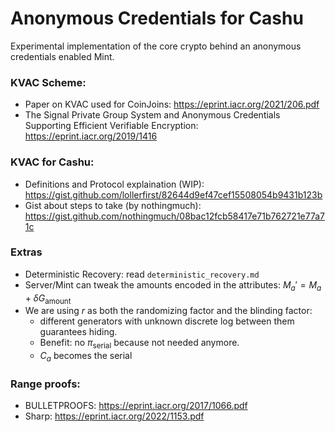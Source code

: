 # Anonymous Credentials for Cashu

Experimental implementation of the core crypto behind an anonymous credentials enabled Mint.

### KVAC Scheme:
* Paper on KVAC used for CoinJoins: https://eprint.iacr.org/2021/206.pdf
* The Signal Private Group System and Anonymous Credentials Supporting Efficient Verifiable Encryption: https://eprint.iacr.org/2019/1416

### KVAC for Cashu:
* Definitions and Protocol explaination (WIP): https://gist.github.com/lollerfirst/82644d9ef47cef15508054b9431b123b
* Gist about steps to take (by nothingmuch): https://gist.github.com/nothingmuch/08bac12fcb58417e71b762721e77a71c

### Extras
* Deterministic Recovery: read `deterministic_recovery.md`
* Server/Mint can tweak the amounts encoded in the attributes: $M_a' = M_a + \delta G_\text{amount}$
* We are using $r$ as both the randomizing factor and the blinding factor:
  - different generators with unknown discrete log between them guarantees hiding.
  - Benefit: no $\pi_\text{serial}$ because not needed anymore.
  - $C_a$ becomes the serial

### Range proofs:
* BULLETPROOFS: https://eprint.iacr.org/2017/1066.pdf
* Sharp: https://eprint.iacr.org/2022/1153.pdf
